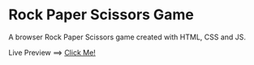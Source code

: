 # Rock Paper Scissors Game

A browser Rock Paper Scissors game created with HTML, CSS and JS.

Live Preview ==> [Click Me!](https://alif-mahi.github.io/rock-paper-scissors)